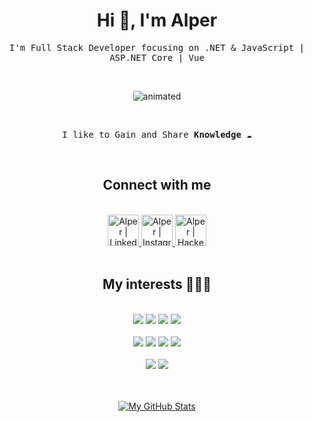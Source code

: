 <h1 align="center">Hi 🤙, I'm Alper</h1>

<p align="center">
<samp>I'm Full Stack Developer focusing on .NET & JavaScript | ASP.NET Core | Vue
</p>

<br>
<p align="center">
  <img src="https://media.giphy.com/media/LmNwrBhejkK9EFP504/giphy.gif" alt="animated" />
</p>
<br>

<p align="center">
<samp>I like to Gain and Share <strong>Knowledge</strong> ☁️
</samp>
</p>

<br/>
<h2 align="center">Connect with me</h2>
<br>
<div align="center">
  <a href="https://www.linkedin.com/in/alperkapusizoglu/">
<img alt="Alper | LinkedIn" width=50px; src="https://cdn.jsdelivr.net/npm/simple-icons@v3/icons/linkedin.svg">
</a>
<a href="https://www.instagram.com/alperkpszoglu/">
<img alt="Alper | Instagram" width=50px; src="https://cdn.jsdelivr.net/npm/simple-icons@v3/icons/instagram.svg">
</a>
<a href="https://www.hackerrank.com/alperkapusizogl1">
<img alt="Alper | HackerRank" width=50px; src="https://cdn.jsdelivr.net/npm/simple-icons@v3/icons/hackerrank.svg">
</a>
</div>
<br>
<h2 align="center">My interests 👨🏽‍💻</h2>

<br/>
<div align="center">

<img src="https://img.shields.io/badge/c%23%20-%23239120.svg?&style=for-the-badge&logo=c-sharp&logoColor=white"/>
<img src="https://img.shields.io/badge/.Net-563D7C?&style=for-the-badge&logo=.net&logoColor=white"/>
<img src="https://img.shields.io/badge/JavaScript-black?style=for-the-badge&logo=JavaScript&logoColor=yellow"/>
<img src="https://img.shields.io/badge/vue.js%20-%2343853D.svg?&amp;style=for-the-badge&amp;logo=node.js&amp;logoColor=white">
</div>

<br/>
<div align="center">
<img src="https://img.shields.io/badge/node.js%20-%2320232a.svg?&style=for-the-badge&logo=react&logoColor=%2361DAFB"/>

<img src="https://img.shields.io/badge/-Bootstrap-563D7C?&style=for-the-badge&logo=Bootstrap&logoColor=%2#7952B3"/>

<img src="https://img.shields.io/badge/-github-black?&style=for-the-badge&logo=github&logoColor=%2#7952B3"/>
<img src="https://img.shields.io/badge/git%20-%23F05033.svg?&style=for-the-badge&logo=git&logoColor=white"/>
</div>
<br/>

<div align="center">
<img src="https://img.shields.io/badge/html5%20-%23E34F26.svg?&style=for-the-badge&logo=html5&logoColor=white"/>
<img src="https://img.shields.io/badge/css3%20-%231572B6.svg?&style=for-the-badge&logo=css3&logoColor=white"/>
</div>

<br/>
<br/>
<div align="center">

[![My GitHub Stats](https://github-readme-stats.vercel.app/api/?username=alperkpszoglu&count_private=true&theme=tokyonight&showicons=true)]()

</div>



